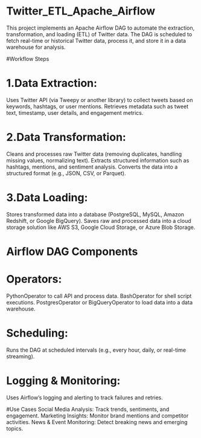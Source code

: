 # Twitter_ETL_Apache_Airflow
This project implements an Apache Airflow DAG to automate the extraction, transformation, and loading (ETL) of Twitter data. The DAG is scheduled to fetch real-time or historical Twitter data, process it, and store it in a data warehouse for analysis.

#Workflow Steps
# 1.Data Extraction:

Uses Twitter API (via Tweepy or another library) to collect tweets based on keywords, hashtags, or user mentions.
Retrieves metadata such as tweet text, timestamp, user details, and engagement metrics.

# 2.Data Transformation:

Cleans and processes raw Twitter data (removing duplicates, handling missing values, normalizing text).
Extracts structured information such as hashtags, mentions, and sentiment analysis.
Converts the data into a structured format (e.g., JSON, CSV, or Parquet).

# 3.Data Loading:

Stores transformed data into a database (PostgreSQL, MySQL, Amazon Redshift, or Google BigQuery).
Saves raw and processed data into a cloud storage solution like AWS S3, Google Cloud Storage, or Azure Blob Storage.

# Airflow DAG Components
# Operators:
PythonOperator to call API and process data.
BashOperator for shell script executions.
PostgresOperator or BigQueryOperator to load data into a data warehouse.
# Scheduling:
Runs the DAG at scheduled intervals (e.g., every hour, daily, or real-time streaming).
# Logging & Monitoring:
Uses Airflow’s logging and alerting to track failures and retries.

#Use Cases
Social Media Analysis: Track trends, sentiments, and engagement.
Marketing Insights: Monitor brand mentions and competitor activities.
News & Event Monitoring: Detect breaking news and emerging topics.
